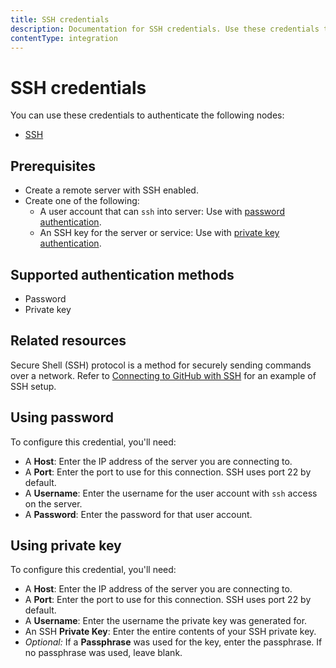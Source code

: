 ```yaml
---
title: SSH credentials
description: Documentation for SSH credentials. Use these credentials to authenticate SSH in n8n, a workflow automation platform.
contentType: integration
---
```


# SSH credentials

You can use these credentials to authenticate the following nodes:

- [SSH](/integrations/builtin/core-nodes/n8n-nodes-base.ssh/)

## Prerequisites

- Create a remote server with SSH enabled.
- Create one of the following:
    - A user account that can `ssh` into server: Use with [password authentication](#using-password).
    - An SSH key for the server or service: Use with [private key authentication](#using-private-key).

## Supported authentication methods

- Password
- Private key

## Related resources

Secure Shell (SSH) protocol is a method for securely sending commands over a network. Refer to [Connecting to GitHub with SSH](https://docs.github.com/en/github/authenticating-to-github/connecting-to-github-with-ssh) for an example of SSH setup.


## Using password

To configure this credential, you'll need:

- A **Host**: Enter the IP address of the server you are connecting to.
- A **Port**: Enter the port to use for this connection. SSH uses port 22 by default.
- A **Username**: Enter the username for the user account with `ssh` access on the server.
- A **Password**: Enter the password for that user account.

## Using private key

To configure this credential, you'll need:

- A **Host**: Enter the IP address of the server you are connecting to.
- A **Port**: Enter the port to use for this connection. SSH uses port 22 by default.
- A **Username**: Enter the username the private key was generated for.
- An SSH **Private Key**: Enter the entire contents of your SSH private key.
- _Optional:_ If a **Passphrase** was used for the key, enter the passphrase. If no passphrase was used, leave blank.

